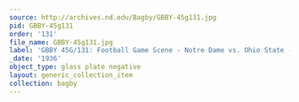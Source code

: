 ```yaml
---
source: http://archives.nd.edu/Bagby/GBBY-45g131.jpg
pid: GBBY-45g131
order: '131'
file_name: GBBY-45g131.jpg
label: 'GBBY 45G/131: Football Game Scene - Notre Dame vs. Ohio State - 1936'
_date: '1936'
object_type: glass plate negative
layout: generic_collection_item
collection: bagby
---
```

